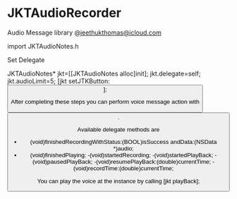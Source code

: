 JKTAudioRecorder
================

Audio Message library
@jeethukthomas@icloud.com

import JKTAudioNotes.h

Set Delegate <JKTAudioNotesDelegate>

JKTAudioNotes* jkt=[[JKTAudioNotes alloc]init];
jkt.delegate=self;
jkt.audioLimit=5;
[jkt setJTKButton:<BUTTON>];


After completing these steps you can perform voice message action with <BUTTON>.

Available delegate methods are

- (void)finishedRecordingWithStatus:(BOOL)isSuccess andData:(NSData *)audio;
- (void)finishedPlaying;
-(void)startedRecording;
-(void)startedPlayBack;
-(void)pausedPlayBack;
-(void)resumePlayBack:(double)currentTime;
-(void)recordTime:(double)currentTime;

You can play the voice at the instance by calling [jkt playBack];
